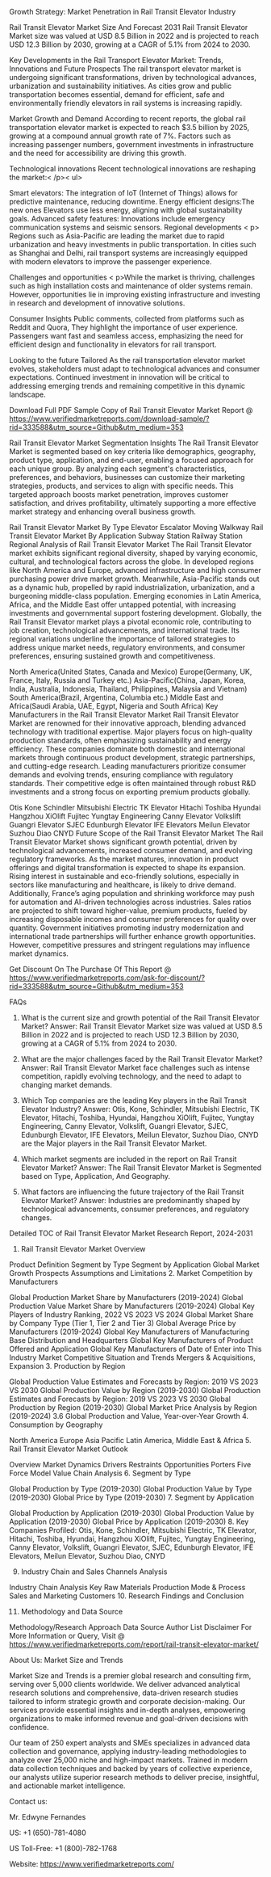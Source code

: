 Growth Strategy: Market Penetration in Rail Transit Elevator Industry


Rail Transit Elevator Market Size And Forecast 2031
Rail Transit Elevator Market size was valued at USD 8.5 Billion in 2022 and is projected to reach USD 12.3 Billion by 2030, growing at a CAGR of 5.1% from 2024 to 2030.

Key Developments in the Rail Transport Elevator Market: Trends, Innovations and Future Prospects
The rail transport elevator market is undergoing significant transformations, driven by technological advances, urbanization and sustainability initiatives. As cities grow and public transportation becomes essential, demand for efficient, safe and environmentally friendly elevators in rail systems is increasing rapidly.

Market Growth and Demand
According to recent reports, the global rail transportation elevator market is expected to reach $3.5 billion by 2025, growing at a compound annual growth rate of 7%. Factors such as increasing passenger numbers, government investments in infrastructure and the need for accessibility are driving this growth.

Technological innovations
Recent technological innovations are reshaping the market:< /p>< ul>

Smart elevators: The integration of IoT (Internet of Things) allows for predictive maintenance, reducing downtime.
Energy efficient designs:The new ones Elevators use less energy, aligning with global sustainability goals.
Advanced safety features: Innovations include emergency communication systems and seismic sensors.
Regional developments
< p> Regions such as Asia-Pacific are leading the market due to rapid urbanization and heavy investments in public transportation. In cities such as Shanghai and Delhi, rail transport systems are increasingly equipped with modern elevators to improve the passenger experience.

Challenges and opportunities
< p>While the market is thriving, challenges such as high installation costs and maintenance of older systems remain. However, opportunities lie in improving existing infrastructure and investing in research and development of innovative solutions.

Consumer Insights
Public comments, collected from platforms such as Reddit and Quora, They highlight the importance of user experience. Passengers want fast and seamless access, emphasizing the need for efficient design and functionality in elevators for rail transport.

Looking to the future
Tailored As the rail transportation elevator market evolves, stakeholders must adapt to technological advances and consumer expectations. Continued investment in innovation will be critical to addressing emerging trends and remaining competitive in this dynamic landscape.

Download Full PDF Sample Copy of Rail Transit Elevator Market Report @ https://www.verifiedmarketreports.com/download-sample/?rid=333588&utm_source=Github&utm_medium=353

Rail Transit Elevator Market Segmentation Insights
The Rail Transit Elevator Market is segmented based on key criteria like demographics, geography, product type, application, and end-user, enabling a focused approach for each unique group. By analyzing each segment's characteristics, preferences, and behaviors, businesses can customize their marketing strategies, products, and services to align with specific needs. This targeted approach boosts market penetration, improves customer satisfaction, and drives profitability, ultimately supporting a more effective market strategy and enhancing overall business growth.

Rail Transit Elevator Market By Type
Elevator
Escalator
Moving Walkway
Rail Transit Elevator Market By Application
Subway Station
Railway Station
Regional Analysis of Rail Transit Elevator Market
The Rail Transit Elevator market exhibits significant regional diversity, shaped by varying economic, cultural, and technological factors across the globe. In developed regions like North America and Europe, advanced infrastructure and high consumer purchasing power drive market growth. Meanwhile, Asia-Pacific stands out as a dynamic hub, propelled by rapid industrialization, urbanization, and a burgeoning middle-class population. Emerging economies in Latin America, Africa, and the Middle East offer untapped potential, with increasing investments and governmental support fostering development. Globally, the Rail Transit Elevator market plays a pivotal economic role, contributing to job creation, technological advancements, and international trade. Its regional variations underline the importance of tailored strategies to address unique market needs, regulatory environments, and consumer preferences, ensuring sustained growth and competitiveness.

North America(United States, Canada and Mexico)
Europe(Germany, UK, France, Italy, Russia and Turkey etc.)
Asia-Pacific(China, Japan, Korea, India, Australia, Indonesia, Thailand, Philippines, Malaysia and Vietnam)
South America(Brazil, Argentina, Columbia etc.)
Middle East and Africa(Saudi Arabia, UAE, Egypt, Nigeria and South Africa)
Key Manufacturers in the Rail Transit Elevator Market
Rail Transit Elevator Market are renowned for their innovative approach, blending advanced technology with traditional expertise. Major players focus on high-quality production standards, often emphasizing sustainability and energy efficiency. These companies dominate both domestic and international markets through continuous product development, strategic partnerships, and cutting-edge research. Leading manufacturers prioritize consumer demands and evolving trends, ensuring compliance with regulatory standards. Their competitive edge is often maintained through robust R&D investments and a strong focus on exporting premium products globally.

Otis
Kone
Schindler
Mitsubishi Electric
TK Elevator
Hitachi
Toshiba
Hyundai
Hangzhou XiOlift
Fujitec
Yungtay Engineering
Canny Elevator
Volkslift
Guangri Elevator
SJEC
Edunburgh Elevator
IFE Elevators
Meilun Elevator
Suzhou Diao
CNYD
Future Scope of the Rail Transit Elevator Market
The Rail Transit Elevator Market shows significant growth potential, driven by technological advancements, increased consumer demand, and evolving regulatory frameworks. As the market matures, innovation in product offerings and digital transformation is expected to shape its expansion. Rising interest in sustainable and eco-friendly solutions, especially in sectors like manufacturing and healthcare, is likely to drive demand. Additionally, France’s aging population and shrinking workforce may push for automation and AI-driven technologies across industries. Sales ratios are projected to shift toward higher-value, premium products, fueled by increasing disposable incomes and consumer preferences for quality over quantity. Government initiatives promoting industry modernization and international trade partnerships will further enhance growth opportunities. However, competitive pressures and stringent regulations may influence market dynamics.

Get Discount On The Purchase Of This Report @ https://www.verifiedmarketreports.com/ask-for-discount/?rid=333588&utm_source=Github&utm_medium=353

FAQs
1. What is the current size and growth potential of the Rail Transit Elevator Market?
Answer: Rail Transit Elevator Market size was valued at USD 8.5 Billion in 2022 and is projected to reach USD 12.3 Billion by 2030, growing at a CAGR of 5.1% from 2024 to 2030.

2. What are the major challenges faced by the Rail Transit Elevator Market?
Answer: Rail Transit Elevator Market face challenges such as intense competition, rapidly evolving technology, and the need to adapt to changing market demands.

3. Which Top companies are the leading Key players in the Rail Transit Elevator Industry?
Answer: Otis, Kone, Schindler, Mitsubishi Electric, TK Elevator, Hitachi, Toshiba, Hyundai, Hangzhou XiOlift, Fujitec, Yungtay Engineering, Canny Elevator, Volkslift, Guangri Elevator, SJEC, Edunburgh Elevator, IFE Elevators, Meilun Elevator, Suzhou Diao, CNYD are the Major players in the Rail Transit Elevator Market.

4. Which market segments are included in the report on Rail Transit Elevator Market?
Answer: The Rail Transit Elevator Market is Segmented based on Type, Application, And Geography.

5. What factors are influencing the future trajectory of the Rail Transit Elevator Market?
Answer: Industries are predominantly shaped by technological advancements, consumer preferences, and regulatory changes.

Detailed TOC of Rail Transit Elevator Market Research Report, 2024-2031
1. Rail Transit Elevator Market Overview

Product Definition
Segment by Type
Segment by Application
Global Market Growth Prospects
Assumptions and Limitations
2. Market Competition by Manufacturers

Global Production Market Share by Manufacturers (2019-2024)
Global Production Value Market Share by Manufacturers (2019-2024)
Global Key Players of Industry Ranking, 2022 VS 2023 VS 2024
Global Market Share by Company Type (Tier 1, Tier 2 and Tier 3)
Global Average Price by Manufacturers (2019-2024)
Global Key Manufacturers of Manufacturing Base Distribution and Headquarters
Global Key Manufacturers of Product Offered and Application
Global Key Manufacturers of Date of Enter into This Industry
Market Competitive Situation and Trends
Mergers & Acquisitions, Expansion
3. Production by Region

Global Production Value Estimates and Forecasts by Region: 2019 VS 2023 VS 2030
Global Production Value by Region (2019-2030)
Global Production Estimates and Forecasts by Region: 2019 VS 2023 VS 2030
Global Production by Region (2019-2030)
Global Market Price Analysis by Region (2019-2024) 3.6 Global Production and Value, Year-over-Year Growth
4. Consumption by Geography

North America
Europe
Asia Pacific
Latin America, Middle East & Africa
5. Rail Transit Elevator Market Outlook

Overview
Market Dynamics
Drivers
Restraints
Opportunities
Porters Five Force Model
Value Chain Analysis 
6. Segment by Type

Global Production by Type (2019-2030)
Global Production Value by Type (2019-2030)
Global Price by Type (2019-2030)
7. Segment by Application

Global Production by Application (2019-2030)
Global Production Value by Application (2019-2030)
Global Price by Application (2019-2030)
8. Key Companies Profiled: Otis, Kone, Schindler, Mitsubishi Electric, TK Elevator, Hitachi, Toshiba, Hyundai, Hangzhou XiOlift, Fujitec, Yungtay Engineering, Canny Elevator, Volkslift, Guangri Elevator, SJEC, Edunburgh Elevator, IFE Elevators, Meilun Elevator, Suzhou Diao, CNYD

9. Industry Chain and Sales Channels Analysis

Industry Chain Analysis
Key Raw Materials
Production Mode & Process
Sales and Marketing
Customers
10. Research Findings and Conclusion

11. Methodology and Data Source

Methodology/Research Approach
Data Source
Author List
Disclaimer
For More Information or Query, Visit @ https://www.verifiedmarketreports.com/report/rail-transit-elevator-market/

About Us: Market Size and Trends

Market Size and Trends is a premier global research and consulting firm, serving over 5,000 clients worldwide. We deliver advanced analytical research solutions and comprehensive, data-driven research studies tailored to inform strategic growth and corporate decision-making. Our services provide essential insights and in-depth analyses, empowering organizations to make informed revenue and goal-driven decisions with confidence.

Our team of 250 expert analysts and SMEs specializes in advanced data collection and governance, applying industry-leading methodologies to analyze over 25,000 niche and high-impact markets. Trained in modern data collection techniques and backed by years of collective experience, our analysts utilize superior research methods to deliver precise, insightful, and actionable market intelligence.

Contact us:

Mr. Edwyne Fernandes

US: +1 (650)-781-4080

US Toll-Free: +1 (800)-782-1768

Website: https://www.verifiedmarketreports.com/
